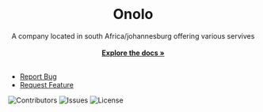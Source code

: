 <br/>
  <h1 align="center">Onolo</h1>

  <p align="center">
  A company located in south Africa/johannesburg offering various servives
    <br/>
    <br/>
    <a href="https://github.com/Thendo-T/Onolo/"><strong>Explore the docs »</strong></a>
    <br/>
    <br/>
  </p>
</p>

- [Report Bug](https://github.com/Thendo-T/Onolo/issues)
- [Request Feature](https://github.com/Thendo-T/Onolo/issues)

![Contributors](https://img.shields.io/github/contributors/Thendo-T/Onolo?color=dark-green) ![Issues](https://img.shields.io/github/issues/Thendo-T/Onolo) ![License](https://img.shields.io/github/license/Thendo-T/Onolo) 


